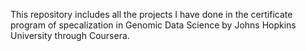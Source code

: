 This repository includes all the projects I have done in the certificate program of specalization in Genomic Data Science by Johns Hopkins University through Coursera. 